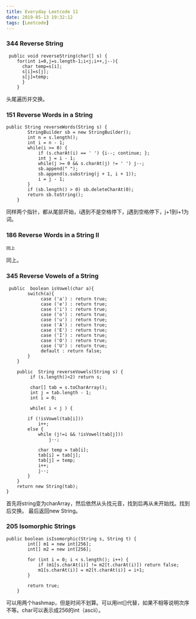 ```yaml
---
title: Everyday Leetcode 11
date: 2019-05-13 19:32:12
tags: [Leetcode]
---
```

### 344	Reverse String
```
 public void reverseString(char[] s) {
    for(int i=0,j=s.length-1;i<j;i++,j--){
      char temp=s[i];
      s[i]=s[j];
      s[j]=temp;
      }
    }
```
头尾遍历并交换。
<!-- more -->
### 151	Reverse Words in a String
```
public String reverseWords(String s) {
        StringBuilder sb = new StringBuilder();
        int n = s.length();
        int i = n - 1;
        while(i >= 0) {
            if (s.charAt(i) == ' ') {i--; continue; };
            int j = i - 1;
            while(j >= 0 && s.charAt(j) != ' ') j--;
            sb.append(" ");
            sb.append(s.substring(j + 1, i + 1));
            i = j - 1;
        }
        if (sb.length() > 0) sb.deleteCharAt(0);
        return sb.toString(); 
    }
```
同样两个指针，都从尾部开始，i遇到不是空格停下，j遇到空格停下，j+1到i+1为词。

### 186	Reverse Words in a String II
```
同上
```
同上。

### 345	Reverse Vowels of a String	
```
 public  boolean isVowel(char a){
	    switch(a){
	         case ('a') : return true;
	         case ('e') : return true;
	         case ('i') : return true;
	         case ('o') : return true;
	         case ('u') : return true;
	         case ('A') : return true;
	         case ('E') : return true;
	         case ('I') : return true;
	         case ('O') : return true;
	         case ('U') : return true;
	         default : return false;
	    }
    }

    public  String reverseVowels(String s) {
	     if (s.length()<2) return s;
	
	     char[] tab = s.toCharArray();
	     int j = tab.length - 1;
	     int i = 0;
	
	     while( i < j ) {

		if (!isVowel(tab[i]))
			i++;	
		else {
			while (j!=i && !isVowel(tab[j]))
				j--;
			
			char temp = tab[i];
			tab[i] = tab[j];
			tab[j] = temp;
			i++;
			j--;
		}
	}
	return new String(tab);
}
```
首先将string变为charArray，然后依然从头找元音，找到后再从未开始找。找到后交换。 最后返回new String。

### 205	Isomorphic Strings
```
public boolean isIsomorphic(String s, String t) {
        int[] m1 = new int[256];
        int[] m2 = new int[256];
        
        for (int i = 0; i < s.length(); i++) {
            if (m1[s.charAt(i)] != m2[t.charAt(i)]) return false;
            m1[s.charAt(i)] = m2[t.charAt(i)] = i+1;
        }
        
        return true;
    }
```
可以用两个hashmap，但是时间不划算。可以用int[]代替，如果不相等说明次序不等。char可以表示成256的int（ascii）。